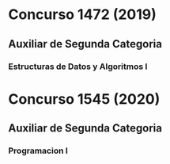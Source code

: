 # Concurso 1472 (2019)
## Auxiliar de Segunda Categoria
### Estructuras de Datos y Algoritmos I

# Concurso 1545 (2020)
## Auxiliar de Segunda Categoria
### Programacion I

